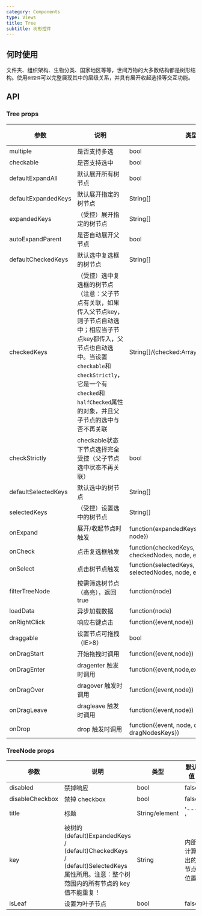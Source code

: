 ```yaml
---
category: Components
type: Views
title: Tree
subtitle: 树形控件
---
```


## 何时使用

文件夹、组织架构、生物分类、国家地区等等，世间万物的大多数结构都是树形结构。使用`树控件`可以完整展现其中的层级关系，并具有展开收起选择等交互功能。

## API

### Tree props

| 参数       | 说明                                      | 类型       | 默认值 |
|-----------|------------------------------------------|------------|--------|
|multiple | 是否支持多选 | bool | false |
|checkable | 是否支持选中 | bool   | false    |
|defaultExpandAll | 默认展开所有树节点 | bool | false |
|defaultExpandedKeys | 默认展开指定的树节点 | String[] | [] |
|expandedKeys | （受控）展开指定的树节点 | String[] | [] |
|autoExpandParent | 是否自动展开父节点 | bool | true |
|defaultCheckedKeys | 默认选中复选框的树节点 | String[] | [] |
|checkedKeys | （受控）选中复选框的树节点（注意：父子节点有关联，如果传入父节点key，则子节点自动选中；相应当子节点key都传入，父节点也自动选中。当设置`checkable`和`checkStrictly`，它是一个有`checked`和`halfChecked`属性的对象，并且父子节点的选中与否不再关联 | String[]/{checked:Array<String>,halfChecked:Array<String>} | [] |
|checkStrictly| checkable状态下节点选择完全受控（父子节点选中状态不再关联）| bool | false |
|defaultSelectedKeys | 默认选中的树节点 | String[] | [] |
|selectedKeys | （受控）设置选中的树节点 | String[] | - |
|onExpand | 展开/收起节点时触发 | function(expandedKeys, {expanded: bool, node}) | - |
|onCheck | 点击复选框触发 | function(checkedKeys, e:{checked: bool, checkedNodes, node, event}) | - |
|onSelect | 点击树节点触发 | function(selectedKeys, e:{selected: bool, selectedNodes, node, event}) | - |
|filterTreeNode | 按需筛选树节点（高亮），返回true | function(node) | - |
|loadData | 异步加载数据 | function(node)| - |
|onRightClick | 响应右键点击 | function({event,node}) | - |
|draggable | 设置节点可拖拽（IE>8） | bool | false |
|onDragStart | 开始拖拽时调用 | function({event,node}) | - |
|onDragEnter | dragenter 触发时调用 | function({event,node,expandedKeys}) | - |
|onDragOver | dragover 触发时调用 | function({event,node}) | - |
|onDragLeave | dragleave 触发时调用 | function({event,node}) | - |
|onDrop | drop 触发时调用 | function({event, node, dragNode, dragNodesKeys}) | - |

### TreeNode props

| 参数       | 说明                                      | 类型       | 默认值 |
|-----------|------------------------------------------|------------|--------|
|disabled | 禁掉响应 | bool | false |
|disableCheckbox | 禁掉 checkbox | bool | false |
|title | 标题 | String/element | '---' |
|key | 被树的 (default)ExpandedKeys / (default)CheckedKeys / (default)SelectedKeys 属性所用。注意：整个树范围内的所有节点的 key 值不能重复！ | String | 内部计算出的节点位置 |
|isLeaf | 设置为叶子节点 | bool | false |
